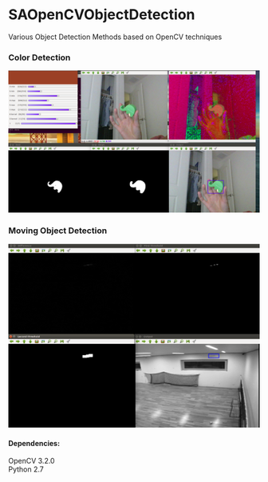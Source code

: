 SAOpenCVObjectDetection
========================

Various Object Detection Methods based on OpenCV techniques

### Color Detection
![](ColorDetection/green_elephant.png)

### Moving Object Detection
![](MovingObjectDetection/example.png)

#### Dependencies:
OpenCV 3.2.0  
Python 2.7
